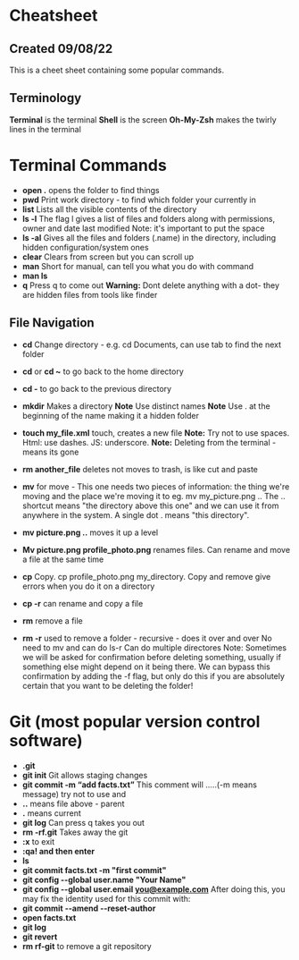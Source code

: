 # Cheatsheet 
## Created 09/08/22

This is a cheet sheet containing some popular commands.

## Terminology
**Terminal** is the terminal
**Shell** is the screen
**Oh-My-Zsh** makes the twirly lines in the terminal

# Terminal Commands ##
- **open .** opens the folder to find things
- **pwd** Print work directory - to find which folder your currently in
- **list** Lists all the visible contents of the directory
- **ls -l** The flag l gives a list of files and folders along with permissions, owner and date last modified
Note: it's important to put the space
- **ls -al** Gives all the files and folders (.name) in the directory, including hidden configuration/system ones
- **clear** Clears from screen but you can scroll up
- **man** Short for manual, can tell you what you do with command
- **man ls**
- **q** Press q to come out
**Warning:** Dont delete anything with a dot- they are hidden files from tools like finder

## File Navigation ## 
- **cd** Change directory - e.g. cd Documents, can use tab to find the next folder
- **cd** or **cd ~** to go back to the home directory
- **cd -** to go back to the previous directory

- **mkdir** Makes a directory
**Note** Use distinct names
**Note** Use . at the beginning of the name making it a hidden folder
- **touch my_file.xml** touch, creates a new file
**Note:** Try not to use spaces. Html: use dashes. JS: underscore.
**Note:** Deleting from the terminal - means its gone
- **rm another_file** deletes not moves to trash, is like cut and paste
- **mv** for move - This one needs two pieces of information: the thing we're moving and the place we're moving it to
eg. mv my_picture.png .. The .. shortcut means "the directory above this one" and we can use it from anywhere in the system. A single dot . means "this directory".
- **mv picture.png ..** moves it up a level
- **Mv picture.png profile_photo.png** renames files. Can rename and move a file at the same time
- **cp** Copy. cp profile_photo.png my_directory. Copy and remove give errors when you do it on a directory
- **cp -r** can rename and copy a file
- **rm** remove a file
- **rm -r** used to remove a folder - recursive - does it over and over 
No need to mv and can do ls-r
Can do multiple directores
Note: Sometimes we will be asked for confirmation before deleting something, usually if something else might depend on it being there. We can bypass this confirmation by adding the -f flag, but only do this if you are absolutely certain that you want to be deleting the folder!

# Git (most popular version control software)

- **.git**
- **git init**
Git allows staging changes
- **git commit -m “add facts.txt”** This comment will …..(-m means message) try not to use and
- **..** means file above - parent
- **.** means current
- **git log** Can press q takes you out
- **rm -rf.git** Takes away the git
- **:x** to exit
- **:qa! and then enter**
- **ls**      
- **git commit facts.txt -m "first commit"**
- **git config --global user.name "Your Name"**
- **git config --global user.email you@example.com**
After doing this, you may fix the identity used for this commit with:
- **git commit --amend --reset-author**
- **open facts.txt**
- **git log**
- **git revert** 
- **rm rf-git** to remove a git repository
